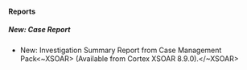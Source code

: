 
#### Reports

##### New: Case Report

- New: Investigation Summary Report from Case Management Pack<~XSOAR> (Available from Cortex XSOAR 8.9.0).</~XSOAR>
